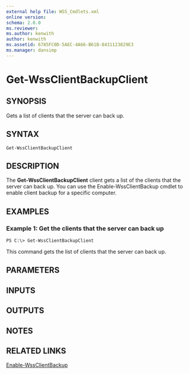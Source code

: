 ```yaml
---
external help file: WSS_Cmdlets.xml
online version: 
schema: 2.0.0
ms.reviewer:
ms.author: kenwith
author: kenwith
ms.assetid: 6785FC0D-5AEC-4A66-B61B-8431123829E3
ms.manager: dansimp
---
```


# Get-WssClientBackupClient

## SYNOPSIS
Gets a list of clients that the server can back up.

## SYNTAX

```
Get-WssClientBackupClient
```

## DESCRIPTION
The **Get-WssClientBackupClient** client gets a list of the clients that the server can back up.
You can use the Enable-WssClientBackup cmdlet to enable client backup for a specific computer.

## EXAMPLES

### Example 1: Get the clients that the server can back up
```
PS C:\> Get-WssClientBackupClient
```

This command gets the list of clients that the server can back up.

## PARAMETERS

## INPUTS

## OUTPUTS

## NOTES

## RELATED LINKS

[Enable-WssClientBackup](./Enable-WssClientBackup.md)

